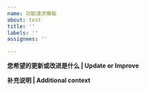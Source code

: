 ```yaml
---
name: 功能请求模板
about: test
title: ''
labels: ''
assignees: ''

---
```


**您希望的更新或改进是什么 | Update or Improve**

**补充说明 | Additional context**
